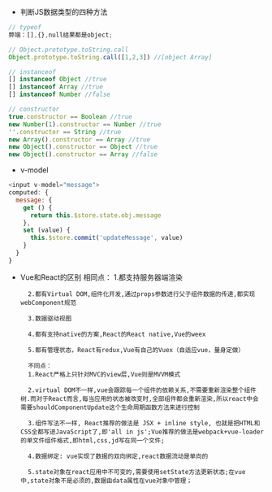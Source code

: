 * 判断JS数据类型的四种方法
```javascript
// typeof
弊端：[],{},null结果都是object;

// Object.prototype.toString.call
Object.prototype.toString.call([1,2,3]) //[object Array]

// instanceof
[] instanceof Object //true
[] instanceof Array //true
[] instanceof Number //false

// constructor
true.constructor == Boolean //true
new Number(1).constructor == Number //true
''.constructor == String //true
new Array().constructor == Array //true
new Object().constructor == Object //true
new Object().constructor == Array //false
```
* v-model
```javascript
<input v-model="message">
computed: {
  message: {
    get () {
      return this.$store.state.obj.message
    },
    set (value) {
      this.$store.commit('updateMessage', value)
    }
  }
}
```
* Vue和React的区别
        相同点：
        1.都支持服务器端渲染

        2.都有Virtual DOM,组件化开发,通过props参数进行父子组件数据的传递,都实现webComponent规范

        3.数据驱动视图

        4.都有支持native的方案,React的React native,Vue的weex

        5.都有管理状态，React有redux,Vue有自己的Vuex（自适应vue，量身定做）

        不同点：
        1.React严格上只针对MVC的view层,Vue则是MVVM模式

        2.virtual DOM不一样,vue会跟踪每一个组件的依赖关系,不需要重新渲染整个组件树.而对于React而言,每当应用的状态被改变时,全部组件都会重新渲染,所以react中会需要shouldComponentUpdate这个生命周期函数方法来进行控制

        3.组件写法不一样, React推荐的做法是 JSX + inline style, 也就是把HTML和CSS全都写进JavaScript了,即'all in js';Vue推荐的做法是webpack+vue-loader的单文件组件格式,即html,css,jd写在同一个文件;

        4.数据绑定: vue实现了数据的双向绑定,react数据流动是单向的

        5.state对象在react应用中不可变的,需要使用setState方法更新状态;在vue中,state对象不是必须的,数据由data属性在vue对象中管理；



